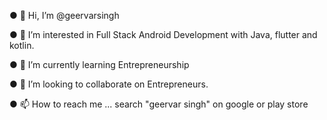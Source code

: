 ● 👋 Hi, I’m @geervarsingh

● 👀 I’m interested in Full Stack Android Development with Java, flutter and kotlin.

● 🌱 I’m currently learning Entrepreneurship

● 💞️ I’m looking to collaborate on Entrepreneurs.

● 📫 How to reach me ... search "geervar singh" on google or play store


<!---
geervarsingh/geervarsingh is a ✨ special ✨ repository because its `README.md` (this file) appears on your GitHub profile.
You can click the Preview link to take a look at your changes.
--->
